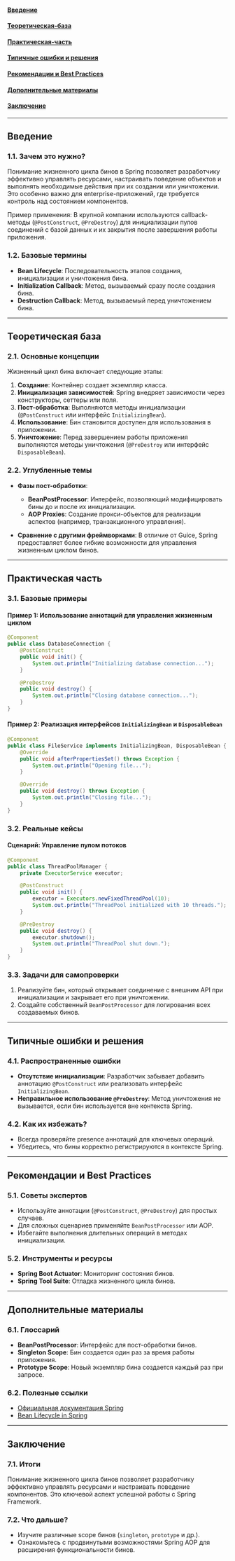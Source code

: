 #### [Введение](#Введение-1)
#### [Теоретическая-база](#Теоретическая-база-1)
#### [Практическая-часть](#Практическая-часть-1)
#### [Типичные ошибки и решения](#Типичные-ошибки-и-решения-1)
#### [Рекомендации и Best Practices](#Рекомендации-и-Best-Practices-1)
#### [Дополнительные материалы](#Дополнительные-материалы-1)
#### [Заключение](#Заключение-1)

---

## Введение
### 1.1. Зачем это нужно?
Понимание жизненного цикла бинов в Spring позволяет разработчику эффективно управлять ресурсами, настраивать поведение объектов и выполнять необходимые действия при их создании или уничтожении. Это особенно важно для enterprise-приложений, где требуется контроль над состоянием компонентов.

Пример применения: В крупной компании используются callback-методы (`@PostConstruct`, `@PreDestroy`) для инициализации пулов соединений с базой данных и их закрытия после завершения работы приложения.

### 1.2. Базовые термины
- **Bean Lifecycle**: Последовательность этапов создания, инициализации и уничтожения бина.
- **Initialization Callback**: Метод, вызываемый сразу после создания бина.
- **Destruction Callback**: Метод, вызываемый перед уничтожением бина.

---

## Теоретическая база
### 2.1. Основные концепции
Жизненный цикл бина включает следующие этапы:
1. **Создание**: Контейнер создает экземпляр класса.
2. **Инициализация зависимостей**: Spring внедряет зависимости через конструкторы, сеттеры или поля.
3. **Пост-обработка**: Выполняются методы инициализации (`@PostConstruct` или интерфейс `InitializingBean`).
4. **Использование**: Бин становится доступен для использования в приложении.
5. **Уничтожение**: Перед завершением работы приложения выполняются методы уничтожения (`@PreDestroy` или интерфейс `DisposableBean`).

### 2.2. Углубленные темы
- **Фазы пост-обработки**:
    - **BeanPostProcessor**: Интерфейс, позволяющий модифицировать бины до и после их инициализации.
    - **AOP Proxies**: Создание прокси-объектов для реализации аспектов (например, транзакционного управления).

- **Сравнение с другими фреймворками**: В отличие от Guice, Spring предоставляет более гибкие возможности для управления жизненным циклом бинов.

---

## Практическая часть
### 3.1. Базовые примеры
#### Пример 1: Использование аннотаций для управления жизненным циклом
```java
@Component
public class DatabaseConnection {
    @PostConstruct
    public void init() {
        System.out.println("Initializing database connection...");
    }

    @PreDestroy
    public void destroy() {
        System.out.println("Closing database connection...");
    }
}
```

#### Пример 2: Реализация интерфейсов `InitializingBean` и `DisposableBean`
```java
@Component
public class FileService implements InitializingBean, DisposableBean {
    @Override
    public void afterPropertiesSet() throws Exception {
        System.out.println("Opening file...");
    }

    @Override
    public void destroy() throws Exception {
        System.out.println("Closing file...");
    }
}
```

### 3.2. Реальные кейсы
#### Сценарий: Управление пулом потоков
```java
@Component
public class ThreadPoolManager {
    private ExecutorService executor;

    @PostConstruct
    public void init() {
        executor = Executors.newFixedThreadPool(10);
        System.out.println("ThreadPool initialized with 10 threads.");
    }

    @PreDestroy
    public void destroy() {
        executor.shutdown();
        System.out.println("ThreadPool shut down.");
    }
}
```

### 3.3. Задачи для самопроверки
1. Реализуйте бин, который открывает соединение с внешним API при инициализации и закрывает его при уничтожении.
2. Создайте собственный `BeanPostProcessor` для логирования всех создаваемых бинов.

---

## Типичные ошибки и решения
### 4.1. Распространенные ошибки
- **Отсутствие инициализации**: Разработчик забывает добавить аннотацию `@PostConstruct` или реализовать интерфейс `InitializingBean`.
- **Неправильное использование `@PreDestroy`**: Метод уничтожения не вызывается, если бин используется вне контекста Spring.

### 4.2. Как их избежать?
- Всегда проверяйте presence аннотаций для ключевых операций.
- Убедитесь, что бины корректно регистрируются в контексте Spring.

---

## Рекомендации и Best Practices
### 5.1. Советы экспертов
- Используйте аннотации (`@PostConstruct`, `@PreDestroy`) для простых случаев.
- Для сложных сценариев применяйте `BeanPostProcessor` или AOP.
- Избегайте выполнения длительных операций в методах инициализации.

### 5.2. Инструменты и ресурсы
- **Spring Boot Actuator**: Мониторинг состояния бинов.
- **Spring Tool Suite**: Отладка жизненного цикла бинов.

---

## Дополнительные материалы
### 6.1. Глоссарий
- **BeanPostProcessor**: Интерфейс для пост-обработки бинов.
- **Singleton Scope**: Бин создается один раз за время работы приложения.
- **Prototype Scope**: Новый экземпляр бина создается каждый раз при запросе.

### 6.2. Полезные ссылки
- [Официальная документация Spring](https://spring.io/docs)
- [Bean Lifecycle in Spring](https://docs.spring.io/spring-framework/docs/current/reference/html/core.html#beans-factory-lifecycle)

---

## Заключение
### 7.1. Итоги
Понимание жизненного цикла бинов позволяет разработчику эффективно управлять ресурсами и настраивать поведение компонентов. Это ключевой аспект успешной работы с Spring Framework.

### 7.2. Что дальше?
- Изучите различные scope бинов (`singleton`, `prototype` и др.).
- Ознакомьтесь с продвинутыми возможностями Spring AOP для расширения функциональности бинов.